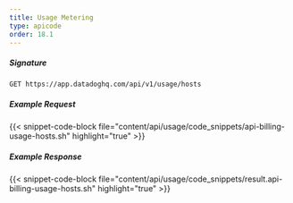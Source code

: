 ```yaml
---
title: Usage Metering
type: apicode
order: 18.1
---
```


##### Signature
`GET https://app.datadoghq.com/api/v1/usage/hosts`
##### Example Request
{{< snippet-code-block file="content/api/usage/code_snippets/api-billing-usage-hosts.sh" highlight="true" >}}
##### Example Response
{{< snippet-code-block file="content/api/usage/code_snippets/result.api-billing-usage-hosts.sh" highlight="true" >}}